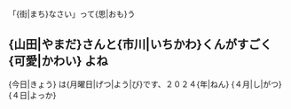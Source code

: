 

「{街|まち}なさい」って{思|おも}う

## {山田|やまだ}さんと{市川|いちかわ}くんがすごく{可愛|かわい} よね

 {今日|きょう} は{月曜日|げつ|よう|び}です、２０２４{年|ねん} {４月|し|がつ} {４日|よっか} 





